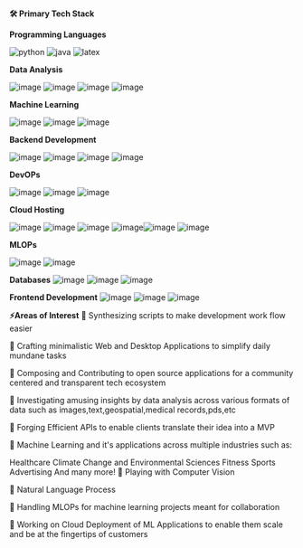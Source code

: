 **🛠 Primary Tech Stack**

**Programming Languages**

![python](https://github.com/user-attachments/assets/b7ca325c-416b-4a71-aca6-7b1a849569eb)  ![java](https://github.com/user-attachments/assets/7e9ddec8-c98d-46c9-a979-47cdc13d0db3) ![latex](https://github.com/user-attachments/assets/b48ffb37-8924-4631-8f74-d276909e66c5)

**Data Analysis**

![image](https://github.com/user-attachments/assets/1cca6e49-aae9-457a-b936-73b0f8238e06) ![image](https://github.com/user-attachments/assets/ba091c14-fa05-4200-bf54-7028b5c81ff8) ![image](https://github.com/user-attachments/assets/3dbabc1a-b5e5-4540-9c8f-0ef62662921b) ![image](https://github.com/user-attachments/assets/1b3127f2-8181-42ca-8581-e8aaa71047b4)

**Machine Learning**

![image](https://github.com/user-attachments/assets/9734f4e2-00ac-4074-b2db-d6077d2b41b3) ![image](https://github.com/user-attachments/assets/669e128e-e763-49e3-a88c-b2e985120566) ![image](https://github.com/user-attachments/assets/11f6ce70-cb5a-4fcd-8f97-bc6185c5b964)

**Backend Development**

![image](https://github.com/user-attachments/assets/cf136223-6756-4a4b-b395-a2fce74a66c5) ![image](https://github.com/user-attachments/assets/71036fca-7296-4e04-b755-65bf71fe6869) ![image](https://github.com/user-attachments/assets/a9121631-1e88-4096-90ec-5f55cc0b9ed4) ![image](https://github.com/user-attachments/assets/555cccb2-99f2-4a5b-aa34-45f6a7cad9c1)

**DevOPs**

![image](https://github.com/user-attachments/assets/e1f1287a-d776-4ebd-8d7a-6b3b129a13f9) ![image](https://github.com/user-attachments/assets/46250961-4666-4413-9359-422dde0608dc) ![image](https://github.com/user-attachments/assets/3d1dc0ee-c251-4e88-8e14-a1a6721c5b67)

**Cloud Hosting**

![image](https://github.com/user-attachments/assets/45e63b6c-3519-4ba4-9c7b-e52494eae153) ![image](https://github.com/user-attachments/assets/518e632a-23d4-458b-91ea-5e28128584b3) ![image](https://github.com/user-attachments/assets/2a634528-02ac-4417-967e-6c62d7530316) ![image](https://github.com/user-attachments/assets/b7ec11ef-37c1-401a-a622-d215f0e9fdf4)![image](https://github.com/user-attachments/assets/3c785ccb-a0fd-4255-a84d-2c45644e14bf) ![image](https://github.com/user-attachments/assets/8d3ea0f9-aaa8-4274-9801-a3a5a835ca82)

**MLOPs**

![image](https://github.com/user-attachments/assets/235896de-eadc-4023-812f-a565fc06eaca) ![image](https://github.com/user-attachments/assets/2cf5c33f-1beb-4a6d-a32a-96d0540aa3ea)

**Databases**
![image](https://github.com/user-attachments/assets/da96643a-3246-4f3b-bf46-5ca4391bdb97) ![image](https://github.com/user-attachments/assets/1758cdf3-d220-47e4-90f3-891f200bddbe) ![image](https://github.com/user-attachments/assets/39066b1d-7d53-43d8-8a34-27b13a1ef338)

**Frontend Development**
![image](https://github.com/user-attachments/assets/1208e86f-ac21-4d9f-98a8-fcc5a21f69a4) ![image](https://github.com/user-attachments/assets/ce9257df-3d60-4279-aa2d-a333b92b868e) ![image](https://github.com/user-attachments/assets/e89d082a-1f11-4f4c-bb17-4e1e503e5f59)

**⚡Areas of Interest**
🌟 Synthesizing scripts to make development work flow easier

🌟 Crafting minimalistic Web and Desktop Applications to simplify daily mundane tasks

🌟 Composing and Contributing to open source applications for a community centered and transparent tech ecosystem

🌟 Investigating amusing insights by data analysis across various formats of data such as images,text,geospatial,medical records,pds,etc

🌟 Forging Efficient APIs to enable clients translate their idea into a MVP

🌟 Machine Learning and it's applications across multiple industries such as:

Healthcare
Climate Change and Environmental Sciences
Fitness
Sports
Advertising
And many more!
🌟 Playing with Computer Vision

🌟 Natural Language Process

🌟 Handling MLOPs for machine learning projects meant for collaboration

🌟 Working on Cloud Deployment of ML Applications to enable them scale and be at the fingertips of customers
